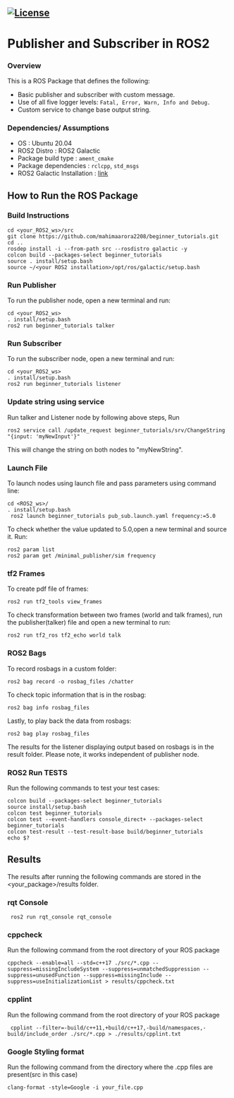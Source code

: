 [![License](https://img.shields.io/badge/License-Apache%202.0-blue.svg)](https://opensource.org/licenses/Apache-2.0)
---
# Publisher and Subscriber in ROS2

### Overview

This is a ROS Package that defines the following:
- Basic publisher and subscriber with custom message.
- Use of all five logger levels: ```Fatal, Error, Warn, Info and Debug.```
- Custom service to change base output string.



### Dependencies/ Assumptions
- OS : Ubuntu 20.04 
- ROS2 Distro : ROS2 Galactic
- Package build type : ```ament_cmake ```
- Package dependencies : ```rclcpp```, ```std_msgs``` 
- ROS2 Galactic Installation : [link](https://docs.ros.org/en/galactic/Installation/Ubuntu-Install-Debians.html)

## How to Run the ROS Package
### Build Instructions
```
cd <your_ROS2_ws>/src
git clone https://github.com/mahimaarora2208/beginner_tutorials.git
cd ..   
rosdep install -i --from-path src --rosdistro galactic -y
colcon build --packages-select beginner_tutorials
source . install/setup.bash
source ~/<your ROS2 installation>/opt/ros/galactic/setup.bash
```

### Run Publisher
To run the publisher node, open a new terminal and run:
```
cd <your_ROS2_ws>
. install/setup.bash
ros2 run beginner_tutorials talker
```
### Run Subscriber
To run the subscriber node, open a new terminal and run:
```
cd <your_ROS2_ws>
. install/setup.bash
ros2 run beginner_tutorials listener
```

### Update string using service
Run talker and Listener node by following above steps, Run
```
ros2 service call /update_request beginner_tutorials/srv/ChangeString "{input: 'myNewInput'}"
```
This will change the string on both nodes to "myNewString".


### Launch File
To launch nodes using launch file and pass parameters using command line:
```
cd <ROS2_ws>/
. install/setup.bash
 ros2 launch beginner_tutorials pub_sub.launch.yaml frequency:=5.0

```

To check whether the value updated to 5.0,open a new terminal and source it. Run:
```
ros2 param list
ros2 param get /minimal_publisher/sim frequency 
```
### tf2 Frames
To create pdf file of frames:
```
ros2 run tf2_tools view_frames
```
To check transformation between two frames (world and talk frames), run the publisher(talker) file and open a new terminal to run:
```
ros2 run tf2_ros tf2_echo world talk
```
### ROS2 Bags
To record rosbags in a custom folder:
```
ros2 bag record -o rosbag_files /chatter
```
To check topic information that is in the rosbag:
```
ros2 bag info rosbag_files
```
Lastly, to play back the data from rosbags:
```
ros2 bag play rosbag_files
```

The results for the listener displaying output based on rosbags is in the result folder. Please note, it works independent of publisher node.

### ROS2 Run TESTS
Run the following commands to test your test cases:
```
colcon build --packages-select beginner_tutorials
source install/setup.bash
colcon test beginner_tutorials
colcon test --event-handlers console_direct+ --packages-select beginner_tutorials 
colcon test-result --test-result-base build/beginner_tutorials
echo $?
```
## Results
The results after running the following commands are stored in the <your_package>/results folder.

### rqt Console
```
 ros2 run rqt_console rqt_console

```
### cppcheck
Run the following command from the root directory of your ROS package
```
cppcheck --enable=all --std=c++17 ./src/*.cpp --suppress=missingIncludeSystem --suppress=unmatchedSuppression --suppress=unusedFunction --suppress=missingInclude --suppress=useInitializationList > results/cppcheck.txt
```
### cpplint
Run the following command from the root directory of your ROS package
```
 cpplint --filter=-build/c++11,+build/c++17,-build/namespaces,-build/include_order ./src/*.cpp > ./results/cpplint.txt
```
### Google Styling format
Run the following command from the directory where the .cpp files are present(src in this case)
```
clang-format -style=Google -i your_file.cpp
```
